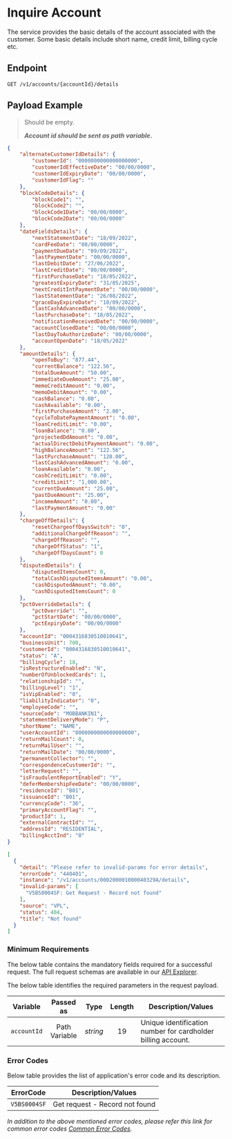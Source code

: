 # Inquire Account

The service provides the basic details of the account associated with the customer. Some basic details include short name, credit limit, billing cycle etc.

## Endpoint

`GET /v1/accounts/{accountId}/details`

## Payload Example

<!--
type: tab
titles: Request, Response, Error
-->

>Should be empty. 
>
>***Account id should be sent as path variable.***

<!--
type: tab
-->

```json
{
    "alternateCustomerIdDetails": {
        "customerId": "0000000000000000000",
        "customerIdEffectiveDate": "00/00/0000",
        "customerIdExpiryDate": "00/00/0000",
        "customerIdFlag": ""
    },
    "blockCodeDetails": {
        "blockCode1": "",
        "blockCode2": "",
        "blockCode1Date": "00/00/0000",
        "blockCode2Date": "00/00/0000"
    },
    "dateFieldsDetails": {
        "nextStatementDate": "18/09/2022",
        "cardFeeDate": "00/00/0000",
        "paymentDueDate": "09/09/2022",
        "lastPaymentDate": "00/00/0000",
        "lastDebitDate": "27/06/2022",
        "lastCreditDate": "00/00/0000",
        "firstPurchaseDate": "18/05/2022",
        "greatestExpiryDate": "31/05/2025",
        "nextCreditIntPaymentDate": "00/00/0000",
        "lastStatementDate": "26/08/2022",
        "graceDayExpireDate": "10/09/2022",
        "lastCashAdvancedDate": "00/00/0000",
        "lastPurchaseDate": "18/05/2022",
        "notificationReceivedDate": "00/00/0000",
        "accountClosedDate": "00/00/0000",
        "lastDayToAuthorizeDate": "00/00/0000",
        "accountOpenDate": "18/05/2022"
    },
    "amountDetails": {
        "openToBuy": "877.44",
        "currentBalance": "122.56",
        "totalDueAmount": "50.00",
        "immediateDueAmount": "25.00",
        "memoCreditAmount": "0.00",
        "memoDebitAmount": "0.00",
        "cashBalance": "0.00",
        "cashAvailable": "0.00",
        "firstPurchaseAmount": "2.00",
        "cycleToDatePaymentAmount": "0.00",
        "loanCreditLimit": "0.00",
        "loanBalance": "0.00",
        "projectedDdAmount": "0.00",
        "actualDirectDebitPaymentAmount": "0.00",
        "highBalanceAmount": "122.56",
        "lastPurchaseAmount": "120.00",
        "lastCashAdvancedAmount": "0.00",
        "loanAvailable": "0.00",
        "cashCreditLimit": "0.00",
        "creditLimit": "1,000.00",
        "currentDueAmount": "25.00",
        "pastDueAmount": "25.00",
        "incomeAmount": "0.00",
        "lastPaymentAmount": "0.00"
    },
    "chargeOffDetails": {
        "resetChargeoffDaysSwitch": "0",
        "additionalChargeOffReason": "",
        "chargeOffReason": "",
        "chargeOffStatus": "1",
        "chargeOffDaysCount": 0
    },
    "disputedDetails": {
        "disputedItemsCount": 0,
        "totalCashDisputedItemsAmount": "0.00",
        "cashDisputedAmount": "0.00",
        "cashDisputedItemsCount": 0
    },
    "pctOverrideDetails": {
        "pctOverride": "",
        "pctStartDate": "00/00/0000",
        "pctExpiryDate": "00/00/0000"
    },
    "accountId": "0004316830510010641",
    "businessUnit": 700,
    "customerId": "0004316830510010641",
    "status": "A",
    "billingCycle": 18,
    "isRestructureEnabled": "N",
    "numberOfUnblockedCards": 1,
    "relationshipId": "",
    "billingLevel": "1",
    "isVipEnabled": "0",
    "liabilityIndicator": "0",
    "employeeCode": "",
    "sourceCode": "MOBBANKIN1",
    "statementDeliveryMode": "P",
    "shortName": "NAME",
    "userAccountId": "0000000000000000000",
    "returnMailCount": 0,
    "returnMailUser": "",
    "returnMailDate": "00/00/0000",
    "permanentCollector": "",
    "correspondenceCustomerId": "",
    "letterRequest": "",
    "isFraudulentReportEnabled": "Y",
    "deferMembershipFeeDate": "00/00/0000",
    "residenceId": "B01",
    "issuanceId": "B01",
    "currencyCode": "36",
    "primaryAccountFlag": "",
	"productId": 1,
    "externalContractId": "",
    "addressId": "RESIDENTIAL",
    "billingAcctInd": "0"
}
```

<!--
type: tab
-->

```json
[
  {
    "detail": "Please refer to invalid-params for error details",
    "errorCode": "440401",
    "instance": "/v1/accounts/000200001000040329A/details",
    "invalid-params": [
      "V5BS0004SF: Get Request - Record not found"
    ],
    "source": "VPL",
    "status": 404,
    "title": "Not found"
  }
]
```

<!-- type: tab-end -->

### Minimum Requirements

The below table contains the mandatory fields required for a successful request. The full request schemas are available in our [API Explorer](../api/?type=get&path=/v1/accounts/{accountId}/details).

The below table identifies the required parameters in the request payload.

| Variable | Passed as | Type | Length | Description/Values |
| -------- | :-------: | :--: | :------------: | ------------------ |
| `accountId` | Path Variable | *string* | 19 | Unique identification number for cardholder billing account. |

### Error Codes

Below table provides the list of application's error code and its description.

| ErrorCode |  Description/Values |
| --------  | ------------------ |
| `V5BS0004SF` | Get request - Record not found |

*In addition to the above mentioned error codes, please refer this link for common error codes [Common Error Codes](?path=docs/Common_Error_Code.md).*
